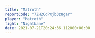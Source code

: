 ```yaml
---
title: "Matroth"
reportCode: "7ZH2CdPXjb3z8gar"
player: "Matroth"
fight: "Nightbane"
date: 2021-07-21T20:24:36.112000+00:00
---
```

